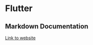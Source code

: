 # Flutter

## Markdown Documentation 
 [Link to website](https://github.com/provincieNH/Dataplatform)
    
